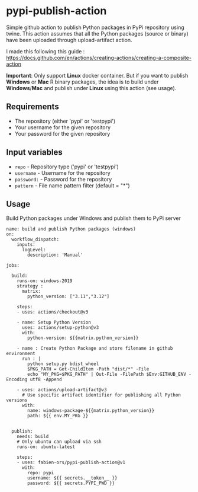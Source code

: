 # pypi-publish-action
Simple github action to publish Python packages in PyPi repository using twine. This action assumes that all the Python packages (source or binary) have been uploaded through upload-artifact action.

I made this following this guide :
https://docs.github.com/en/actions/creating-actions/creating-a-composite-action

**Important**: Only support **Linux** docker container. But if you want to publish **Windows** or **Mac** R binary packages, the idea is to build under **Windows**/**Mac** and publish under **Linux** using this action (see usage).

## Requirements
- The repository (either 'pypi' or 'testpypi')
- Your username for the given repository
- Your password for the given repository

## Input variables
* ```repo``` - Repository type ('pypi' or 'testpypi')
* ```username``` - Username for the repository
* ```password:``` - Password for the repository
* ```pattern``` - File name pattern filter (default = "*")

## Usage
Build Python packages under Windows and publish them to PyPi server


    name: build and publish Python packages (windows)
    on:
      workflow_dispatch:
        inputs:
          logLevel:
            description: 'Manual'
   
    jobs:
      
      build:
        runs-on: windows-2019
        strategy :
          matrix:
            python_version: ["3.11","3.12"]
            
        steps:
        - uses: actions/checkout@v3
    
        - name: Setup Python Version
          uses: actions/setup-python@v3
          with:
            python-version: ${{matrix.python_version}}
            
        - name : Create Python Package and store filename in github environment
          run : |
            python setup.py bdist_wheel
            $PKG_PATH = Get-ChildItem -Path "dist/*" -File
            echo "MY_PKG=$PKG_PATH" | Out-File -FilePath $Env:GITHUB_ENV -Encoding utf8 -Append
    
        - uses: actions/upload-artifact@v3
          # Use specific artifact identifier for publishing all Python versions
          with:
            name: windows-package-${{matrix.python_version}}
            path: ${{ env.MY_PKG }}
            
        
      publish:
        needs: build
        # Only ubuntu can upload via ssh
        runs-on: ubuntu-latest
        
        steps:
        - uses: fabien-ors/pypi-publish-action@v1
          with:
            repo: pypi
            username: ${{ secrets.__token__ }}
            password: ${{ secrets.PYPI_PWD }}


